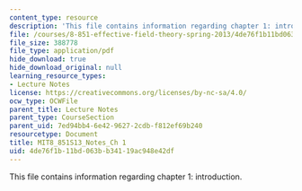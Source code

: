```yaml
---
content_type: resource
description: 'This file contains information regarding chapter 1: introduction.'
file: /courses/8-851-effective-field-theory-spring-2013/4de76f1b11bd063bb34119ac948e42df_MIT8_851S13_Introduction.pdf
file_size: 388778
file_type: application/pdf
hide_download: true
hide_download_original: null
learning_resource_types:
- Lecture Notes
license: https://creativecommons.org/licenses/by-nc-sa/4.0/
ocw_type: OCWFile
parent_title: Lecture Notes
parent_type: CourseSection
parent_uid: 7ed94bb4-6e42-9627-2cdb-f812ef69b240
resourcetype: Document
title: MIT8_851S13_Notes_Ch 1
uid: 4de76f1b-11bd-063b-b341-19ac948e42df
---
```

This file contains information regarding chapter 1: introduction.
